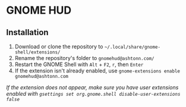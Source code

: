 # GNOME HUD

## Installation

1. Download or clone the repository to `~/.local/share/gnome-shell/extensions/`
2. Rename the repository's folder to `gnomehud@ashtonn.com/`
3. Restart the GNOME Shell with `Alt` + `F2`, `r`, then `Enter`
4. If the extension isn't already enabled, use `gnome-extensions enable gnomehud@ashtonn.com`

*If the extension does not appear, make sure you have user extensions enabled with `gsettings set org.gnome.shell disable-user-extensions false`*